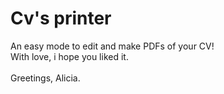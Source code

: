 # Cv's printer

An easy mode to edit and make PDFs of your CV!
<br>
With love, i hope you liked it. 
<br>
<br>
Greetings, Alicia.
